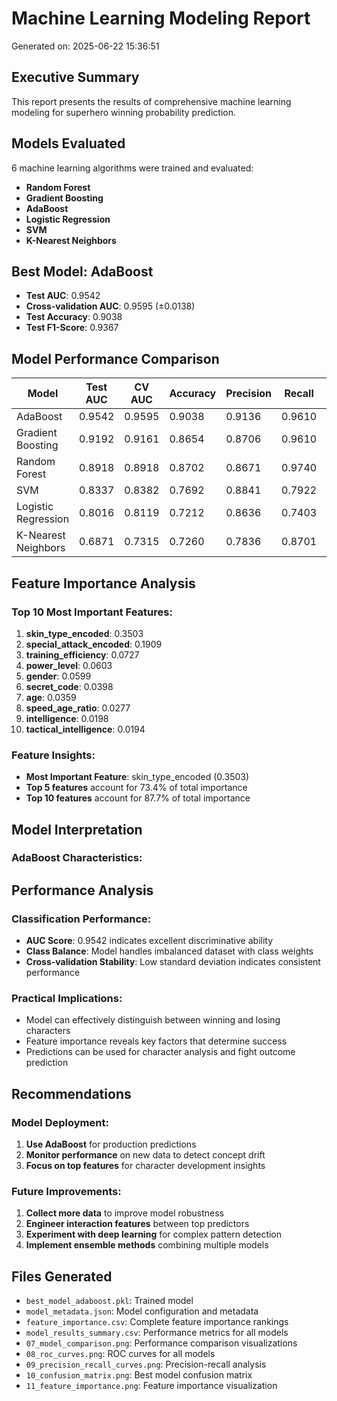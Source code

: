 
# Machine Learning Modeling Report
Generated on: 2025-06-22 15:36:51

## Executive Summary
This report presents the results of comprehensive machine learning modeling for superhero winning probability prediction.

## Models Evaluated
6 machine learning algorithms were trained and evaluated:
- **Random Forest**
- **Gradient Boosting**
- **AdaBoost**
- **Logistic Regression**
- **SVM**
- **K-Nearest Neighbors**


## Best Model: AdaBoost
- **Test AUC**: 0.9542
- **Cross-validation AUC**: 0.9595 (±0.0138)
- **Test Accuracy**: 0.9038
- **Test F1-Score**: 0.9367

## Model Performance Comparison

| Model | Test AUC | CV AUC | Accuracy | Precision | Recall | F1-Score |
|-------|----------|---------|----------|-----------|---------|----------|
| AdaBoost | 0.9542 | 0.9595 | 0.9038 | 0.9136 | 0.9610 | 0.9367 |
| Gradient Boosting | 0.9192 | 0.9161 | 0.8654 | 0.8706 | 0.9610 | 0.9136 |
| Random Forest | 0.8918 | 0.8918 | 0.8702 | 0.8671 | 0.9740 | 0.9174 |
| SVM | 0.8337 | 0.8382 | 0.7692 | 0.8841 | 0.7922 | 0.8356 |
| Logistic Regression | 0.8016 | 0.8119 | 0.7212 | 0.8636 | 0.7403 | 0.7972 |
| K-Nearest Neighbors | 0.6871 | 0.7315 | 0.7260 | 0.7836 | 0.8701 | 0.8246 |


## Feature Importance Analysis

### Top 10 Most Important Features:
1. **skin_type_encoded**: 0.3503
2. **special_attack_encoded**: 0.1909
3. **training_efficiency**: 0.0727
4. **power_level**: 0.0603
5. **gender**: 0.0599
6. **secret_code**: 0.0398
7. **age**: 0.0359
8. **speed_age_ratio**: 0.0277
9. **intelligence**: 0.0198
10. **tactical_intelligence**: 0.0194


### Feature Insights:
- **Most Important Feature**: skin_type_encoded (0.3503)
- **Top 5 features** account for 73.4% of total importance
- **Top 10 features** account for 87.7% of total importance


## Model Interpretation

### AdaBoost Characteristics:


## Performance Analysis

### Classification Performance:
- **AUC Score**: 0.9542 indicates excellent discriminative ability
- **Class Balance**: Model handles imbalanced dataset with class weights
- **Cross-validation Stability**: Low standard deviation indicates consistent performance

### Practical Implications:
- Model can effectively distinguish between winning and losing characters
- Feature importance reveals key factors that determine success
- Predictions can be used for character analysis and fight outcome prediction

## Recommendations

### Model Deployment:
1. **Use AdaBoost** for production predictions
2. **Monitor performance** on new data to detect concept drift
3. **Focus on top features** for character development insights

### Future Improvements:
1. **Collect more data** to improve model robustness
2. **Engineer interaction features** between top predictors
3. **Experiment with deep learning** for complex pattern detection
4. **Implement ensemble methods** combining multiple models

## Files Generated
- `best_model_adaboost.pkl`: Trained model
- `model_metadata.json`: Model configuration and metadata
- `feature_importance.csv`: Complete feature importance rankings
- `model_results_summary.csv`: Performance metrics for all models
- `07_model_comparison.png`: Performance comparison visualizations
- `08_roc_curves.png`: ROC curves for all models
- `09_precision_recall_curves.png`: Precision-recall analysis
- `10_confusion_matrix.png`: Best model confusion matrix
- `11_feature_importance.png`: Feature importance visualization


